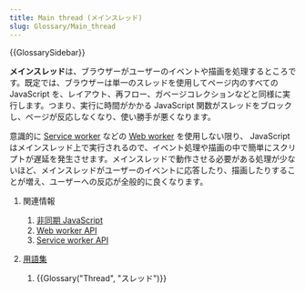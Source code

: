 ```yaml
---
title: Main thread (メインスレッド)
slug: Glossary/Main_thread
---
```


{{GlossarySidebar}}

**メインスレッド**は、ブラウザーがユーザーのイベントや描画を処理するところです。既定では、ブラウザーは単一のスレッドを使用してページ内のすべての JavaScript を、レイアウト、再フロー、ガベージコレクションなどと同様に実行します。つまり、実行に時間がかかる JavaScript 関数がスレッドをブロックし、ページが反応しなくなり、使い勝手が悪くなります。

意識的に [Service worker](/ja/docs/Web/API/Service_Worker_API/Using_Service_Workers) などの [Web worker](/ja/docs/Web/API/Web_Workers_API/Using_web_workers) を使用しない限り、 JavaScript はメインスレッド上で実行されるので、イベント処理や描画の中で簡単にスクリプトが遅延を発生させます。メインスレッドで動作させる必要がある処理が少ないほど、メインスレッドがユーザーのイベントに応答したり、描画したりすることが増え、ユーザーへの反応が全般的に良くなります。

1. 関連情報

   1. [非同期 JavaScript](/ja/docs/Learn/JavaScript/Asynchronous)
   2. [Web worker API](/ja/docs/Web/API/Web_Workers_API)
   3. [Service worker API](/ja/docs/Web/API/Service_Worker_API)

2. [用語集](/ja/docs/Glossary)

   1. {{Glossary("Thread", "スレッド")}}
